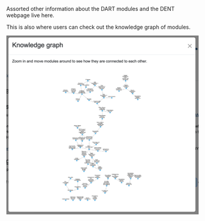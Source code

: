 Assorted other information about the DART modules and the DENT webpage live here. 

This is also where users can check out the knowledge graph of modules.

![Knowledge Graph of the educational modules.](/media/Knowledge_Graph.png)